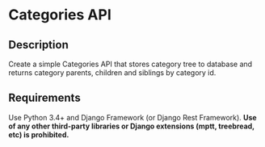 # Categories API
## Description
Create a simple Categories API that stores category tree to database and returns category parents, children and siblings by category id.
## Requirements
Use Python 3.4+ and Django Framework (or Django Rest Framework).
__Use of any other third-party libraries or Django extensions (mptt, treebread, etc) is prohibited.__
